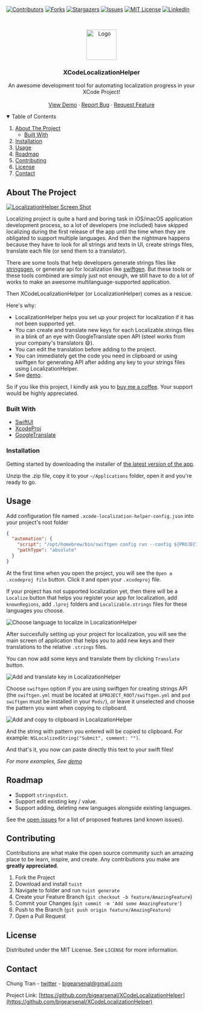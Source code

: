 <!--
*** Thanks for checking out the Best-README-Template. If you have a suggestion
*** that would make this better, please fork the repo and create a pull request
*** or simply open an issue with the tag "enhancement".
*** Thanks again! Now go create something AMAZING! :D
-->



<!-- PROJECT SHIELDS -->
<!--
*** I'm using markdown "reference style" links for readability.
*** Reference links are enclosed in brackets [ ] instead of parentheses ( ).
*** See the bottom of this document for the declaration of the reference variables
*** for contributors-url, forks-url, etc. This is an optional, concise syntax you may use.
*** https://www.markdownguide.org/basic-syntax/#reference-style-links
-->
[![Contributors][contributors-shield]][contributors-url]
[![Forks][forks-shield]][forks-url]
[![Stargazers][stars-shield]][stars-url]
[![Issues][issues-shield]][issues-url]
[![MIT License][license-shield]][license-url]
[![LinkedIn][linkedin-shield]][linkedin-url]



<!-- PROJECT LOGO -->
<br />
<p align="center">
  <a href="https://github.com/bigearsenal/XCodeLocalizationHelper">
    <img src="Apps/Resources/macOS.xcassets/AppIcon.appiconset/256.png" alt="Logo" width="80" height="80">
  </a>

  <h3 align="center">XCodeLocalizationHelper</h3>

  <p align="center">
    An awesome development tool for automating localization progress in your XCode Project!
    <br />
    <!-- <a href="https://github.com/othneildrew/Best-README-Template"><strong>Explore the docs »</strong></a>
    <br /> -->
    <br />
    <a href="https://youtu.be/i39IbtfR6Hc">View Demo</a>
    ·
    <a href="https://github.com/bigearsenal/XCodeLocalizationHelper/issues">Report Bug</a>
    ·
    <a href="https://github.com/bigearsenal/XCodeLocalizationHelper/issues">Request Feature</a>
  </p>
</p>



<!-- TABLE OF CONTENTS -->
<details open="open">
  <summary>Table of Contents</summary>
  <ol>
    <li>
      <a href="#about-the-project">About The Project</a>
      <ul>
        <li><a href="#built-with">Built With</a></li>
      </ul>
    </li>
    <!--<li> 
      <a href="#getting-started">Getting Started</a>
      <ul>
        <li><a href="#prerequisites">Prerequisites</a></li> -->
        <li><a href="#installation">Installation</a></li>
      <!-- </ul>
    </li> -->
    <li><a href="#usage">Usage</a></li>
    <li><a href="#roadmap">Roadmap</a></li>
    <li><a href="#contributing">Contributing</a></li>
    <li><a href="#license">License</a></li>
    <li><a href="#contact">Contact</a></li>
    <!-- <li><a href="#acknowledgements">Acknowledgements</a></li> -->
  </ol>
</details>



<!-- ABOUT THE PROJECT -->
## About The Project

[![LocalizationHelper Screen Shot][product-screenshot]](https://github.com/bigearsenal/XCodeLocalizationHelper)

Localizing project is quite a hard and boring task in iOS/macOS application development process, so a lot of developers (me included) have skipped localizing during the first release of the app until the time when they are obligated to support multiple languages. And then the nightmare happens because they have to look for all strings and texts in UI, create strings files, translate each file (or send them to a translator).

There are some tools that help developers generate strings files like [stringsgen](https://stackoverflow.com/questions/44814429/xcode-8-generate-strings-file), or generate api for localization like [swiftgen](https://github.com/SwiftGen/SwiftGen). But these tools or these tools combined are simply just not enough, we still have to do a lot of works to make an awesome multilanguage-supported application.

Then XCodeLocalizationHelper (or LocalizationHelper) comes as a rescue.

Here's why:
* LocalizationHelper helps you set up your project for localization if it has not been supported yet.
* You can create and translate new keys for each Localizable.strings files in a blink of an eye with GoogleTranslate open API (steel works from your company's translators :smile:).
* You can edit the translation before adding to the project.
* You can immediately get the code you need in clipboard or using swiftgen for generating API after adding any key to your strings files using LocalizationHelper.
* See [demo](https://youtu.be/i39IbtfR6Hc).

So if you like this project, I kindly ask you to [buy me a coffee](https://www.buymeacoffee.com/bigearsenal). Your support would be highly appreciated.

<!-- A list of commonly used resources that I find helpful are listed in the acknowledgements. -->

### Built With

* [SwiftUI](https://developer.apple.com/xcode/swiftui/)
* [XcodeProj](https://github.com/tuist/XcodeProj)
* [GoogleTranslate](https://translate.google.com/)



<!-- GETTING STARTED -->
### Installation

Getting started by downloading the installer of [the latest version of the app](https://github.com/bigearsenal/XCodeLocalizationHelper/raw/features/README/release/LocalizationHelper.zip).

Unzip the .zip file, copy it to your `~/Applications` folder, open it and you're ready to go.

<!-- USAGE EXAMPLES -->
## Usage
Add configuration file named `.xcode-localization-helper-config.json` into your project's root folder
```json
{
  "automation": {
    "script": "/opt/homebrew/bin/swiftgen config run --config ${PROJECT_DIR}/swiftgen.yml",
    "pathType": "absolute"
  }
}
```

At the first time when you open the project, you will see the `Open a .xcodeproj file` button. Click it and open your `.xcodeproj` file.

If your project has not supported localization yet, then there will be a `Localize` button that helps you register your app for localization, add `knownRegions`, add `.lproj` folders and `Localizable.strings` files for these languages you choose.

![Choose language to localize in LocalizationHelper](images/choose-languages.png)

After succesfully setting up your project for localization, you will see the main screen of application that helps you to add new keys and their translations to the relative `.strings` files.

You can now add some keys and translate them by clicking `Translate` button.

![Add and translate key in LocalizationHelper](images/translate-key.png)

Choose `swiftgen` option if you are using swiftgen for creating strings API (the `swiftgen.yml` must be located at `$PROJECT_ROOT/swiftgen.yml` and `pod swiftgen` must be installed in your `Pods/`), or leave it unselected and choose the pattern you want when copying to clipboard.

![Add and copy to clipboard in LocalizationHelper](images/add-and-copy-to-clipboard.png)

And the string with pattern you entered will be copied to clipboard. For example: `NSLocalizedString("Submit", comment: "")`.

And that's it, you now can paste directly this text to your swift files!

_For more examples, See [demo](https://youtu.be/i39IbtfR6Hc)_

<!-- ROADMAP -->
## Roadmap

* Support `stringsdict`.
* Support edit existing key / value.
* Support adding, deleting new languages alongside existing languages.

See the [open issues](https://github.com/bigearsenal/XCodeLocalizationHelper/issues) for a list of proposed features (and known issues).



<!-- CONTRIBUTING -->
## Contributing

Contributions are what make the open source community such an amazing place to be learn, inspire, and create. Any contributions you make are **greatly appreciated**.

1. Fork the Project
2. Download and install `tuist`
3. Navigate to folder and run `tuist generate`
4. Create your Feature Branch (`git checkout -b feature/AmazingFeature`)
5. Commit your Changes (`git commit -m 'Add some AmazingFeature'`)
6. Push to the Branch (`git push origin feature/AmazingFeature`)
7. Open a Pull Request



<!-- LICENSE -->
## License

Distributed under the MIT License. See `LICENSE` for more information.



<!-- CONTACT -->
## Contact

Chung Tran - [twitter](https://twitter.com/bigearsenal) - bigearsenal@gmail.com

Project Link: [https://github.com/bigearsenal/XCodeLocalizationHelper](https://github.com/bigearsenal/XCodeLocalizationHelper)



<!-- ACKNOWLEDGEMENTS -->
<!-- ## Acknowledgements
* [GitHub Emoji Cheat Sheet](https://www.webpagefx.com/tools/emoji-cheat-sheet)
* [Img Shields](https://shields.io)
* [Choose an Open Source License](https://choosealicense.com)
* [GitHub Pages](https://pages.github.com)
* [Animate.css](https://daneden.github.io/animate.css)
* [Loaders.css](https://connoratherton.com/loaders)
* [Slick Carousel](https://kenwheeler.github.io/slick)
* [Smooth Scroll](https://github.com/cferdinandi/smooth-scroll)
* [Sticky Kit](http://leafo.net/sticky-kit)
* [JVectorMap](http://jvectormap.com)
* [Font Awesome](https://fontawesome.com) -->





<!-- MARKDOWN LINKS & IMAGES -->
<!-- https://www.markdownguide.org/basic-syntax/#reference-style-links -->
[contributors-shield]: https://img.shields.io/github/all-contributors/bigearsenal/XCodeLocalizationHelper?style=for-the-badge
[contributors-url]: https://github.com/bigearsenal/XCodeLocalizationHelper/graphs/contributors
[forks-shield]: https://img.shields.io/github/forks/bigearsenal/XCodeLocalizationHelper?style=for-the-badge
[forks-url]: https://github.com/bigearsenal/XCodeLocalizationHelper/network/members
[stars-shield]: https://img.shields.io/github/stars/bigearsenal/XCodeLocalizationHelper?style=for-the-badge
[stars-url]: https://github.com/bigearsenal/XCodeLocalizationHelper/stargazers
[issues-shield]: https://img.shields.io/github/issues/bigearsenal/XCodeLocalizationHelper?style=for-the-badge
[issues-url]: https://github.com/bigearsenal/XCodeLocalizationHelper/issues
[license-shield]: https://img.shields.io/github/license/bigearsenal/XCodeLocalizationHelper?style=for-the-badge
[license-url]: https://github.com/othneildrew/Best-README-Template/blob/master/LICENSE.txt
[linkedin-shield]: https://img.shields.io/badge/-LinkedIn-black.svg?style=for-the-badge&logo=linkedin&colorB=555
[linkedin-url]: https://www.linkedin.com/in/chung-tr%E1%BA%A7n-39b46569/
[product-screenshot]: images/screenshot.png
